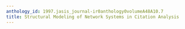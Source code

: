 ```yaml
---
anthology_id: 1997.jasis_journal-ir0anthology0volumeA48A10.7
title: Structural Modeling of Network Systems in Citation Analysis
---
```

